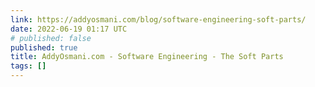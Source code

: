 ```yaml
---
link: https://addyosmani.com/blog/software-engineering-soft-parts/
date: 2022-06-19 01:17 UTC
# published: false
published: true
title: AddyOsmani.com - Software Engineering - The Soft Parts
tags: []
---
```



